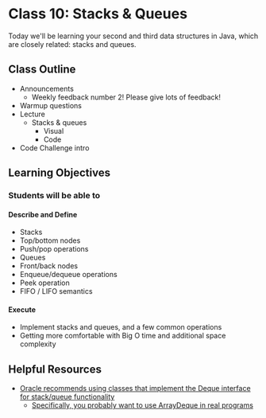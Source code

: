 # Class 10: Stacks & Queues

Today we'll be learning your second and third data structures in Java, which are closely related: stacks and queues.

## Class Outline

- Announcements
  - Weekly feedback number 2! Please give lots of feedback!
- Warmup questions
- Lecture
  - Stacks & queues
    - Visual
    - Code
- Code Challenge intro

## Learning Objectives

### Students will be able to

#### Describe and Define

- Stacks
- Top/bottom nodes
- Push/pop operations
- Queues
- Front/back nodes
- Enqueue/dequeue operations
- Peek operation
- FIFO / LIFO semantics

#### Execute

- Implement stacks and queues, and a few common operations
- Getting more comfortable with Big O time and additional space complexity

## Helpful Resources

- [Oracle recommends using classes that implement the Deque interface for stack/queue functionality](https://docs.oracle.com/en/java/javase/11/docs/api/java.base/java/util/Deque.html)
  - [Specifically, you probably want to use ArrayDeque in real programs](https://docs.oracle.com/en/java/javase/11/docs/api/java.base/java/util/ArrayDeque.html)
